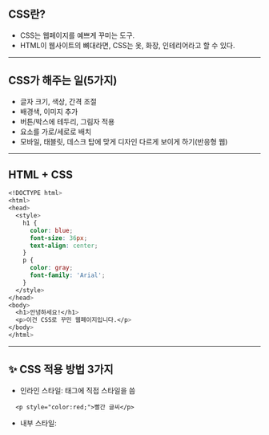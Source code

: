 ## CSS란?
* CSS는 웹페이지를 예쁘게 꾸미는 도구.
* HTML이 웹사이트의 뼈대라면, CSS는 옷, 화장, 인테리어라고 할 수 있다.

---
## CSS가 해주는 일(5가지)
* 글자 크기, 색상, 간격 조절
* 배경색, 이미지 추가
* 버튼/박스에 테두리, 그림자 적용
* 요소를 가로/세로로 배치
* 모바일, 태블릿, 데스크 탑에 맞게 디자인 다르게 보이게 하기(반응형 웹)

---

## HTML + CSS
```css
<!DOCTYPE html>
<html>
<head>
  <style>
    h1 {
      color: blue;
      font-size: 36px;
      text-align: center;
    }
    p {
      color: gray;
      font-family: 'Arial';
    }
  </style>
</head>
<body>
  <h1>안녕하세요!</h1>
  <p>이건 CSS로 꾸민 웹페이지입니다.</p>
</body>
</html>
```
---
## ✨ CSS 적용 방법 3가지
* 인라인 스타일: 태그에 직접 스타일을 씀
```
  <p style="color:red;">빨간 글씨</p>
```
* 내부 스타일: <style> 태그 안에 작성

* 외부 스타일시트: .css 파일로 따로 작성
```css
 <link rel="stylesheet" href="style.css">
```

## 활용예제_자기소개
```css
<!DOCTYPE html>
<html lang="ko">
<head>
  <meta charset="UTF-8">
  <title>CSS 활용 예제</title>
  <style>
    /* 전체 배경/ 기본 폰트 설정 */
    body {
      background-color: #f0f4f8;
      font-family: "Segoe UI", sans-serif;
      margin: 0;
      padding: 0;
    }

    /* 상단 헤더 스타일 */
    header {
      background-color: #e598e6;
      color: white;
      padding: 18px;
      text-align: center;
    }

    /* 섹션 박스 스타일 */
    .container {
      max-width: 620px;
      margin: 30px auto;
      background-color: white;
      padding: 30px;
      border-radius: 10px;
      box-shadow: 0 4px 8px rgba(0, 0, 0, 0.1);
    }

    h2 {
      color: 9e9;
    }

    p {
      line-height: 1.7;
    }

    /* 버튼 스타일 */
    .btn {
      background-color: #007acc;
      color: white;
      padding: 12px 20px;
      border: none;
      border-radius: 8px;
      font-size: 16px;
      cursor: pointer;
      transition: background-color 0.3s ease;
    }

    .btn:hover {
      background-color: #005fa3;
    }
  </style>
</head>
<body>

  <!-- 헤더 영역 -->
  <header>
    <h1>자기 소개</h1>
  </header>

  <!-- 본문 영역 -->
  <div class="container">
    <h2>안녕하세요!</h2>
    <p>더 나은 코드와 구조를 고민하며, 효율적이고 안정적인 서비스를 만드는 개발자입니다. 기술적 성장과 협업을 통해 함께 성장하는 개발 문화를 지향합니다. 사용자 경험을 최우선으로 생각하며, 가치 있는 서비스를 만드는 데 집중합니다.</p>
  </div>

</body>
</html>

```

